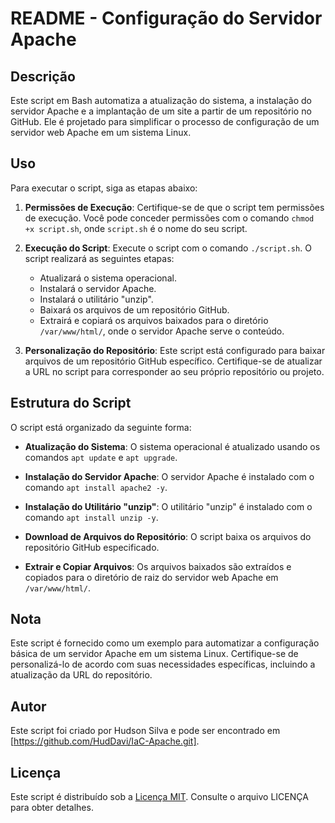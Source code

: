 # README - Configuração do Servidor Apache

## Descrição
Este script em Bash automatiza a atualização do sistema, a instalação do servidor Apache e a implantação de um site a partir de um repositório no GitHub. Ele é projetado para simplificar o processo de configuração de um servidor web Apache em um sistema Linux.

## Uso
Para executar o script, siga as etapas abaixo:

1. **Permissões de Execução**: Certifique-se de que o script tem permissões de execução. Você pode conceder permissões com o comando `chmod +x script.sh`, onde `script.sh` é o nome do seu script.

2. **Execução do Script**: Execute o script com o comando `./script.sh`. O script realizará as seguintes etapas:
   - Atualizará o sistema operacional.
   - Instalará o servidor Apache.
   - Instalará o utilitário "unzip".
   - Baixará os arquivos de um repositório GitHub.
   - Extrairá e copiará os arquivos baixados para o diretório `/var/www/html/`, onde o servidor Apache serve o conteúdo.

3. **Personalização do Repositório**: Este script está configurado para baixar arquivos de um repositório GitHub específico. Certifique-se de atualizar a URL no script para corresponder ao seu próprio repositório ou projeto.

## Estrutura do Script
O script está organizado da seguinte forma:

- **Atualização do Sistema**: O sistema operacional é atualizado usando os comandos `apt update` e `apt upgrade`.

- **Instalação do Servidor Apache**: O servidor Apache é instalado com o comando `apt install apache2 -y`.

- **Instalação do Utilitário "unzip"**: O utilitário "unzip" é instalado com o comando `apt install unzip -y`.

- **Download de Arquivos do Repositório**: O script baixa os arquivos do repositório GitHub especificado.

- **Extrair e Copiar Arquivos**: Os arquivos baixados são extraídos e copiados para o diretório de raiz do servidor web Apache em `/var/www/html/`.

## Nota
Este script é fornecido como um exemplo para automatizar a configuração básica de um servidor Apache em um sistema Linux. Certifique-se de personalizá-lo de acordo com suas necessidades específicas, incluindo a atualização da URL do repositório.

## Autor
Este script foi criado por Hudson Silva e pode ser encontrado em [https://github.com/HudDavi/IaC-Apache.git].

## Licença
Este script é distribuído sob a [Licença MIT](https://opensource.org/licenses/MIT). Consulte o arquivo LICENÇA para obter detalhes.
